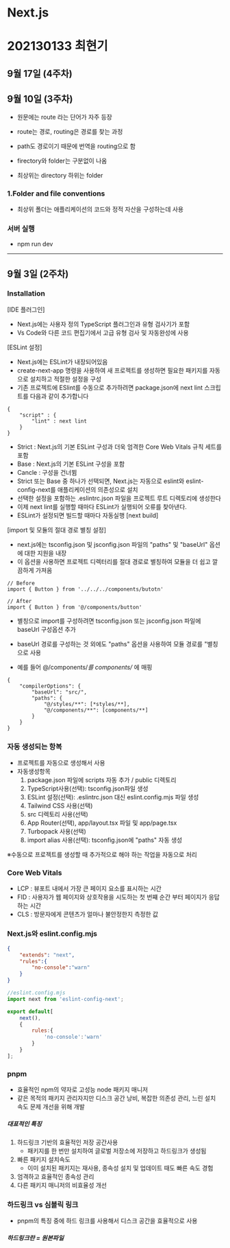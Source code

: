 # Next.js
# 202130133 최현기

## 9월 17일 (4주차)


## 9월 10일 (3주차)

- 원문에는 route 라는 단어가 자주 등장
- route는 경로, routing은 경로를 찾는 과정
- path도 경로이기 때문에 번역을 routing으로 함

- firectory와 folder는 구분없이 나옴
- 최상위는 directory 하위는 folder

### 1.Folder and file conventions
- 최상위 폴더는 애플리케이션의 코드와 정적 자산을 구성하는데 사용

### 서버 실행
- npm run dev



-----
## 9월 3일 (2주차)

### Installation
[IDE 플러그인]

- Next.js에는 사용자 정의 TypeScript 플러그인과 유형 검사기가 포함
- Vs Code와 다른 코드 편집기에서 고급 유형 검사 및 자동완성에 사용

[ESLint 설정]

- Next.js에는 ESLint가 내장되어있음
- create-next-app 명령을 사용하여 새 프로젝트를 생성하면 필요한 패키지를 자동으로 설치하고 적절한 설정을 구성
- 기존 프로젝트에 ESlint를 수동으로 추가하려면 package.json에 next lint 스크립트를 다음과 같이 추가합니다

```tsx
{
    "script" : {
        "lint" : next lint
    }
}
```

- Strict : Next.js의 기본 ESLint 구성과 더욱 엄격한 Core Web Vitals 규칙 세트를 포함
- Base : Next.js의 기본 ESLint 구성을 포함
- Cancle : 구성을 건너뜀
- Strict 또는 Base 중 하나가 선택되면, Next.js는 자동으로 eslint와 eslint-config-next를 애플리케이션의 의존성으로 설치
- 선택한 설정을 포함하는 .eslintrc.json 파일을 프로젝트 루트 디렉토리에 생성한다
- 이제 next lint를 실행할 때마다 ESLint가 실행되어 오류를 찾아낸다.
- ESLint가 설정되면 빌드할 때마다 자동실행 [next build]

[import 및 모듈의 절대 경로 별칭 설정]

- next.js에는 tsconfig.json 및 jsconfig.json 파일의 "paths" 및 "baseUrl" 옵션에 대한 지원을 내장
- 이 옵션을 사용하면 프로젝트 디렉터리를 절대 경로로 별칭하여 모듈을 더 쉽고 깔끔하게 가져옴
```tsx
// Before
import { Button } from '../../../components/butotn'

// After
import { Button } from '@/components/button'

```
- 별칭으로 import를 구성하려면 tsconfig.json 또는 jsconfig.json 파일에 baseUrl 구성옵션 추가

- baseUrl 경로를 구성하는 것 외에도 "paths" 옵션을 사용하여 모듈 경로를 "별칭으로 사용
- 예를 들어 @/components/*를 components/* 에 매핑

```
{
    "compilerOptions": {
        "baseUrl": "src/",
        "paths": {
            "@/styles/**": [*styles/**],
            "@/components/**": [components/**]
        }
    }
}
```

### 자동 생성되는 항복
- 프로젝트를 자동으로 생성해서 사용
- 자동생성항목
    1. package.json 파일에 scripts 자동 추가 / public 디렉토리
    2. TypeScript사용(선택): tsconfig.json파일 생성
    3. ESLint 설정(선택): .eslintrc.json 대신 eslint.config.mjs 파일 생성
    4. Tailwind CSS 사용(선택)
    5. src 디렉토리 사용(선택)
    6. App Router(선택), app/layout.tsx 파일 및 app/page.tsx
    7. Turbopack 사용(선택)
    8. import alias 사용(선택): tsconfig.json에 "paths" 자동 생성

※수동으로 프로젝트를 생성할 때 추가적으로 해야 하는 작업을 자동으로 처리

### Core Web Vitals
- LCP : 뷰포트 내에서 가장 큰 페이지 요소를 표시하는 시간
- FID : 사용자가 웹 페이지와 상호작용을 시도하는 첫 번쨰 순간 부터 페이지가 응답하는 시간
- CLS : 방문자에게 콘텐츠가 얼마나 불안정한지 측정한 값


### Next.js와 eslint.config.mjs
```json
{
    "extends": "next",
    "rules":{
        "no-console":"warn"
    }
}
```

```js
//eslint.config.mjs
import next from 'eslint-config-next';

export default[
    next(),
    {
        rules:{
            'no-console':'warn'
        }
    }
];
```

### pnpm
- 효율적인 npm의 약자로 고성능 node 패키지 매니저
- 같은 목적의 패키지 관리자지만 디스크 공간 낭비, 복잡한 의존성 관리, 느린 설치 속도 문제 개선을 위해 개발

##### 대표적인 특징
1. 하드링크 기반의 효율적인 저장 공간사용
    - 패키지를 한 번만 설치하여 글로벌 저장소에 저장하고 하드링크가 생성됨
2. 빠른 패키지 설치속도
    - 이미 설치된 패키지는 재사용, 종속성 설치 및 업데이트 때도 빠른 속도 경험
3. 엄격하고 효율적인 종속성 관리
4. 다른 패키지 매니저의 비효율성 개선

### 하드링크 vs 심볼릭 링크

- pnpm의 특징 중에 하드 링크를 사용해서 디스크 공간을 효율적으로 사용

##### 하드링크란 = 원본파일


